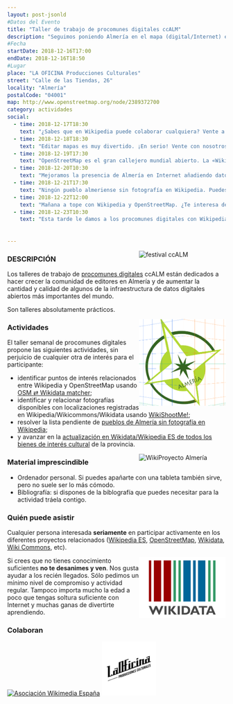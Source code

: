 ```yaml
---
layout: post-jsonld
#Datos del Evento
title: "Taller de trabajo de procomunes digitales ccALM"
description: "Seguimos poniendo Almería en el mapa (digital/Internet) en los sistemas de información pública más importantes del mundo."
#Fecha
startDate: 2018-12-16T17:00
endDate: 2018-12-16T18:50
#Lugar
place: "LA OFICINA Producciones Culturales"
street: "Calle de las Tiendas, 26"
locality: "Almería"
postalCode: "04001"
map: http://www.openstreetmap.org/node/2389372700
category: actividades
social:
  - time: 2018-12-17T18:30
    text: "¿Sabes que en Wikipedia puede colaborar cualquiera? Vente a aprender cómo."
  - time: 2018-12-18T18:30
    text: "Editar mapas es muy divertido. ¡En serio! Vente con nosotros a echar una mano en OpenStreetMap."
  - time: 2018-12-19T17:30
    text: "OpenStreetMap es el gran callejero mundial abierto. La «Wikipedia» de los mapas. Y tú puedes venir a editar. Vente a aprender cómo."
  - time: 2018-12-20T10:30
    text: "Mejoramos la presencia de Almería en Internet añadiendo datos a Wikipedia, Wiki Commons y OpenStreetMap. Y necesitamos tu ayuda. ¡Vente!"
  - time: 2018-12-21T17:30
    text: "Ningún pueblo almeriense sin fotografía en Wikipedia. Puedes subir tus propias fotos. Vente a aprender cómo hacerlo. Tú puedes."
  - time: 2018-12-22T12:00
    text: "Mañana a tope con Wikipedia y OpenStreetMap. ¿Te interesa de verdad? Anímate y ven a formar parte del proyecto."
  - time: 2018-12-23T10:30
    text: "Esta tarde le damos a los procomunes digitales con Wikipedia y OpenStreetMap en LaOficina. Te esperamos."


---
```

<a href="http://ccalm.es/2018/"><img style="width: 200px; float: right;" src="/recursos/ccALM-400px.png" alt="festival ccALM" /></a>

### DESCRIPCIÓN

Los talleres de trabajo de [procomunes digitales](http://olea.org/diario/2015/03/10/qu%C3%A9-es-el-procom%C3%BAn.html)  ccALM están dedicados a hacer crecer la comunidad de editores en Almería y de aumentar la cantidad y calidad de algunos de la infraestructura de datos digitales abiertos más importantes del mundo.

Son talleres absolutamente prácticos. 


<a href="https://foro.hacklabalmeria.net/c/geoinquietosalm"><img style="width: 200px; float: right;" src="/recursos/geoinquietos-almeria.png" alt="GeoInquietos Almería" /></a>

### Actividades

El taller semanal de procomunes digitales propone las siguientes actividades, sin perjuicio de cualquier otra de interés para el participante:

- identificar puntos de interés relacionados entre Wikipedia y OpenStreetMap usando 
[OSM ⇄ Wikidata matcher](https://foro.hacklabalmeria.net/t/osm-wikidata-matcher-identificar-puntos-de-interes-relacionados-entre-wikipedia-y-openstreetmap/10031);
- identificar y relacionar fotografías disponibles con localizaciones registradas en Wikipedia/Wikicommons/Wikidata usando [WikiShootMe!](https://tools.wmflabs.org/wikishootme);
- resolver la lista pendiente de [pueblos de Almería sin fotografía en Wikipedia](https://foro.hacklabalmeria.net/t/wikiproyecto-ningun-municipio-espanol-sin-fotografia-andalucia-dos-pueblos-menos-ragol-y-santa-cruz-de-marchena/9985/10);
- y avanzar en la [actualización en Wikidata/Wikipedia ES de todos los bienes de interés cultural](https://foro.hacklabalmeria.net/t/mapa-de-bienes-de-interes-cultural-registrados-en-wikipedia-wikidata/9987) de la provincia.


<a href="http://es.wikipedia.org"><img style="width: 200px; float: right;" src="/recursos/wikiproyecto-almeria.png" alt="WikiProyecto Almería" /></a>

### Material imprescindible

- Ordenador personal. Si puedes apañarte con una tableta también sirve, pero no suele ser lo más cómodo.
- Bibliografía: si dispones de la biblografía que puedes necesitar para la actividad tráela contigo.

### Quién puede asistir
Cualquier persona interesada __seriamente__ en participar activamente en los diferentes proyectos relacionados ([Wikipedia ES](http://es.wikipedia.org), [OpenStreetMap](http://openstreetmap.org), [Wikidata](http://wikidata.org), [Wiki Commons](http://commons.wikimedia.org), etc).

<a href="http://wikidata.org"><img style="width: 200px; float: right;" src="/recursos/320px-Wikidata-logo-en.svg.png" alt="Wikidata" /></a>

Si crees que no tienes conocimiento suficientes __no te desanimes y ven__. Nos gusta ayudar a los recién llegados. Sólo pedimos un mínimo nivel de compromiso y actividad regular. Tampoco importa mucho la edad a poco que tengas soltura suficiente con Internet y muchas ganas de divertirte aprendiendo.

### Colaboran

<a href="http://wikimedia.es"><img style="width: 125px;" src="/recursos/320px-Wikimedia_España_logo_-_vertical.svg.png" alt="Asociación Wikimedia España" /></a>
<a href="http://laoficinacultural.org/"><img style="width: 125px;" src="/recursos/LaOficina-300x300.jpg" alt="LaOficina Cultural" /></a>
